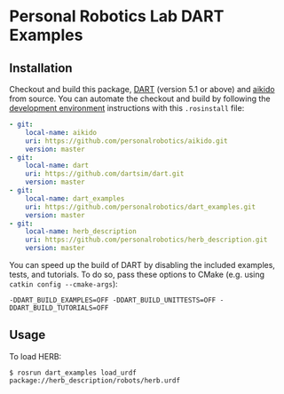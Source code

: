# Personal Robotics Lab DART Examples

## Installation
Checkout and build this package,
[DART](https://github.com/dartsim/dart.git) (version 5.1 or above)
and [aikido](https://github.com/personalrobotics/aikido.git) from source. You
can automate the checkout and build by following the
[development environment](https://www.personalrobotics.ri.cmu.edu/software/development-environment)
instructions with this `.rosinstall` file:
```yaml
- git:
    local-name: aikido
    uri: https://github.com/personalrobotics/aikido.git
    version: master
- git:
    local-name: dart
    uri: https://github.com/dartsim/dart.git
    version: master
- git:
    local-name: dart_examples
    uri: https://github.com/personalrobotics/dart_examples.git
    version: master
- git:
    local-name: herb_description
    uri: https://github.com/personalrobotics/herb_description.git
    version: master
```
You can speed up the build of DART by disabling the included examples, tests,
and tutorials. To do so, pass these options to CMake (e.g. using `catkin
config --cmake-args`):
```shell
-DDART_BUILD_EXAMPLES=OFF -DDART_BUILD_UNITTESTS=OFF -DDART_BUILD_TUTORIALS=OFF
```

## Usage
To load HERB:
```shell
$ rosrun dart_examples load_urdf package://herb_description/robots/herb.urdf
```

